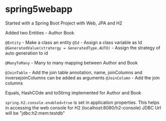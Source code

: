 # spring5webapp 

Started with a Spring Boot Project with Web, JPA and H2

Added two  Entities -
  Author
  Book
 
`@Entity` - Make a class an entity
`@Id` - Assign a class variable as Id
`@GeneratedValue(stratergy = GeneratedType.AUTO)` - Assign the strategy of auto generation to id
 
`@ManyToMany` - Many to many mapping between Author and Book
 
`@JoinTable` - Add the join table annotation, name, joinColumns and inversejoinColumns can be added as arguments
`@JoinColumn` - Add the join columns

Equals, HashCOde and toStirng implemented for Author and Book
 
`spring.h2.console.enabled=true` is set in application properties. 
This helps in accessing the web console for H2 (localhost:8080/h2-console)
JDBC Url will be "jdbc:h2:mem:testdb"
